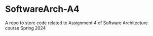 # SoftwareArch-A4
A repo to store code related to Assignment 4 of Software Architecture course Spring 2024
